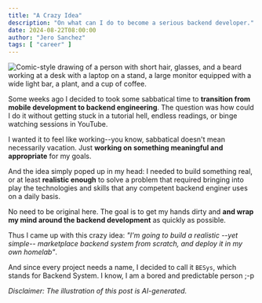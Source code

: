 ```yaml
---
title: "A Crazy Idea"
description: "On what can I do to become a serious backend developer."
date: 2024-08-22T08:00:00
author: "Jero Sanchez"
tags: [ "career" ]
---
```


![Comic-style drawing of a person with short hair, glasses, and a beard working at a desk with a laptop on a stand, a large monitor equipped with a wide light bar, a plant, and a cup of coffee.](/blog/images/a-crazy-idea.png)

Some weeks ago I decided to took some sabbatical time to **transition from mobile development to backend engineering**. The question was how could I do it without getting stuck in a tutorial hell, endless readings, or binge watching sessions in YouTube.

I wanted it to feel like working--you know, sabbatical doesn't mean necessarily vacation. Just **working on something meaningful and appropriate** for my goals.

And the idea simply poped up in my head: I needed to build something real, or at least **realistic enough** to solve a problem that required bringing into play the technologies and skills that any competent backend enginer uses on a daily basis.

No need to be original here. The goal is to get my hands dirty and **and wrap my mind around the backend development** as quickly as possible.

Thus I came up with this crazy idea: _"I'm going to build a realistic --yet simple-- marketplace backend system from scratch, and deploy it in my own homelab"_.

And since every project needs a name, I decided to call it `BESys`, which stands for Backend System. I know, I am a bored and predictable person ;-p

_Disclaimer: The illustration of this post is AI-generated._